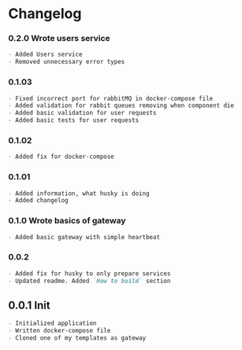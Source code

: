 # Changelog

### 0.2.0 Wrote users service

```markdown
- Added Users service
- Removed unnecessary error types
```

### 0.1.03

```markdown
- Fixed incorrect port for rabbitMQ in docker-compose file
- Added validation for rabbit queues removing when component die
- Added basic validation for user requests
- Added basic tests for user requests
```

### 0.1.02

```markdown
- Added fix for docker-compose
```

### 0.1.01

```markdown
- Added information, what husky is doing
- Added changelog
```

### 0.1.0 Wrote basics of gateway

```markdown
- Added basic gateway with simple heartbeat
```

### 0.0.2

```markdown
- Added fix for husky to only prepare services
- Updated readme. Added `How to build` section
```

## 0.0.1 Init

```markdown
- Initialized application
- Written docker-compose file
- Cloned one of my templates as gateway
```

